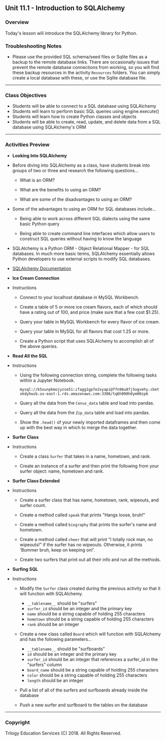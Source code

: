 ## Unit 11.1 - Introduction to SQLAlchemy

### Overview

Today's lesson will introduce the SQLAlchemy library for Python.

### Troubleshooting Notes

* Please use the provided SQL schema/seed files or Sqlite files as a backup to the remote database links. There are occasionally issues that prevent the remote database connections from working, so you will find these backup resources in the activity `Resources` folders. You can simply create a local database with these, or use the Sqlite database file.

- - -

### Class Objectives

* Students will  be able to connect to a SQL database using SQLAlchemy
* Students will learn to perform basic SQL queries using engine.execute()
* Students will learn how to create Python classes and objects
* Students will  be able to create, read, update, and delete data from a SQL database using SQLAlchemy's ORM

- - -

### Activities Preview

* **Looking Into SQLAlchemy**

* Before diving into SQLAlchemy as a class, have students break into groups of two or three and research the following questions...

  * What is an ORM?

  * What are the benefits to using an ORM?

  * What are some of the disadvantages to using an ORM?

* Some of the advantages to using an ORM for SQL databases include...

  * Being able to work across different SQL dialects using the same basic Python query

  * Being able to create command line interfaces which allow users to construct SQL queries without having to know the language

* SQLAlchemy is a Python ORM - Object Relational Mapper - for SQL databases. In much more basic terms, SQLAlchemy essentially allows Python developers to use external scripts to modify SQL databases.

* [SQLAlchemy Documentation](http://docs.sqlalchemy.org/en/latest/dialects)

* **Ice Cream Connection**

* Instructions

  * Connect to your localhost database in MySQL Workbench.

  * Create a table of 5 or more ice cream flavors, each of which should have a rating out of 100, and price (make sure that a few cost $1.25).

  * Query your table in MySQL Workbench for every flavor of ice cream.

  * Query your table in MySQL for all flavors that cost 1.25 or more.

  * Create a Python script that uses SQLAlchemy to accomplish all of the above queries.

* **Read All the SQL**

* Instructions

  * Using the following connection string, complete the following tasks within a Jupyter Notebook.

    `mysql://k5xunpkmojyzse51:ifagg1gp7e2xyapi@ffn96u87j5ogvehy.cbetxkdyhwsb.us-east-1.rds.amazonaws.com:3306/tq6h098h0ym00zp6`

  * Query all the data from the `Cenus_data` table and load into pandas.

  * Query all the data from the `Zip_data` table and load into pandas.

  * Show the `.head()` of your newly imported dataframes and then come up with the best way in which to merge the data together.

* **Surfer Class**

* Instructions

  * Create a class `Surfer` that takes in a name, hometown, and rank.

  * Create an instance of a surfer and then print the following from your surfer object: name, hometown and rank.

* **Surfer Class Extended**

* Instructions

  * Create a surfer class that has name, hometown, rank, wipeouts, and surfer count.

  * Create a method called `speak` that prints "Hangs loose, bruh!"

  * Create a method called `biography` that prints the surfer's name and hometown.

  * Create a method called `cheer` that will print "I totally rock man, no wipeouts!" if the surfer has no wipeouts. Otherwise, it prints 'Bummer bruh, keep on keeping on!'.

  * Create two surfers that print out all their info and run all the methods.

* **Surfing SQL**

* Instructions

  * Modify the `Surfer` class created during the previous activity so that it will function with SQLAlchemy.

    * `__tablename__` should be "surfers"
    * `surfer_id` should be an integer and the primary key
    * `name` should be a string capable of holding 255 characters
    * `hometown` should be a string capable of holding 255 characters
    * `rank` should be an integer

  * Create a new class called `Board` which will function with SQLAlchemy and has the following parameters...

    * `__tablename__` should be "surfboards"
    * `id` should be an integer and the primary key
    * `surfer_id` should be an integer that references a surfer_id in the "surfers" column
    * `board_name` should be a string capable of holding 255 characters
    * `color` should be a string capable of holding 255 characters
    * `length` should be an integer

  * Pull a list of all of the surfers and surfboards already inside the database

  * Push a new surfer and surfboard to the tables on the database

- - -

### Copyright

Trilogy Education Services (C) 2018. All Rights Reserved.
